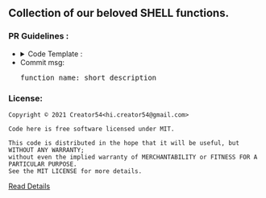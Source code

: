 ## Collection of our beloved SHELL functions.

### PR Guidelines :
<ul>
  <li>
    <details>
      <summary>Code Template :</summary>
      <pre>Use below template and add it to specific section in README</pre>
      <ul>
        <pre>
        &lt;li&gt;
          &lt;details&gt;
            &lt;summary&gt; function name : short description &lt;/summary&gt;
            &lt;br&gt;
            &lt;pre&gt;SHELL: BASH/FISH/ZSH&lt;/pre&gt;
            &lt;pre&gt;USAGE: how you use the function&lt;/pre&gt;
            &lt;ul&gt;
              &lt;li&gt;
                &lt;pre&gt;
                  Your Code goes here ...
                &lt;/pre&gt;
              &lt;/li&gt;
            &lt;/ul&gt;
          &lt;/details&gt;
        &lt;/li&gt;
        </pre>
      </ul>
    </details>
  </li>
  <li>
    Commit msg: <pre>function_name: short description</pre>
  </li>
</ul>



### License:
```
Copyright © 2021 Creator54<hi.creator54@gmail.com>

Code here is free software licensed under MIT.

This code is distributed in the hope that it will be useful, but WITHOUT ANY WARRANTY;
without even the implied warranty of MERCHANTABILITY or FITNESS FOR A PARTICULAR PURPOSE.
See the MIT LICENSE for more details.
```
[Read Details](https://github.com/creator54/shell.rc/blob/main/LICENSE)
